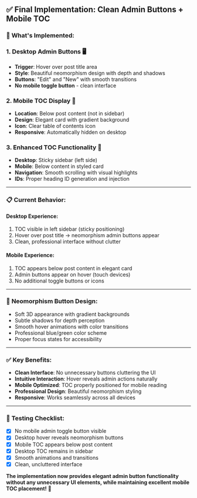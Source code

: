 ## ✅ Final Implementation: Clean Admin Buttons + Mobile TOC

### 🎯 **What's Implemented:**

### 1. **Desktop Admin Buttons** 🖥️
- **Trigger**: Hover over post title area
- **Style**: Beautiful neomorphism design with depth and shadows
- **Buttons**: "Edit" and "New" with smooth transitions
- **No mobile toggle button** - clean interface

### 2. **Mobile TOC Display** 📱  
- **Location**: Below post content (not in sidebar)
- **Design**: Elegant card with gradient background
- **Icon**: Clear table of contents icon
- **Responsive**: Automatically hidden on desktop

### 3. **Enhanced TOC Functionality** 🔗
- **Desktop**: Sticky sidebar (left side)
- **Mobile**: Below content in styled card
- **Navigation**: Smooth scrolling with visual highlights
- **IDs**: Proper heading ID generation and injection

---

### 📋 **Current Behavior:**

#### **Desktop Experience:**
1. TOC visible in left sidebar (sticky positioning)
2. Hover over post title → neomorphism admin buttons appear
3. Clean, professional interface without clutter

#### **Mobile Experience:**  
1. TOC appears below post content in elegant card
2. Admin buttons appear on hover (touch devices)
3. No additional toggle buttons or icons

---

### 🎨 **Neomorphism Button Design:**
- Soft 3D appearance with gradient backgrounds
- Subtle shadows for depth perception  
- Smooth hover animations with color transitions
- Professional blue/green color scheme
- Proper focus states for accessibility

---

### ✅ **Key Benefits:**
- **Clean Interface**: No unnecessary buttons cluttering the UI
- **Intuitive Interaction**: Hover reveals admin actions naturally
- **Mobile Optimized**: TOC properly positioned for mobile reading
- **Professional Design**: Beautiful neomorphism styling
- **Responsive**: Works seamlessly across all devices

---

### 🧪 **Testing Checklist:**
- [x] No mobile admin toggle button visible
- [x] Desktop hover reveals neomorphism buttons  
- [x] Mobile TOC appears below post content
- [x] Desktop TOC remains in sidebar
- [x] Smooth animations and transitions
- [x] Clean, uncluttered interface

**The implementation now provides elegant admin button functionality without any unnecessary UI elements, while maintaining excellent mobile TOC placement!** 🎉
